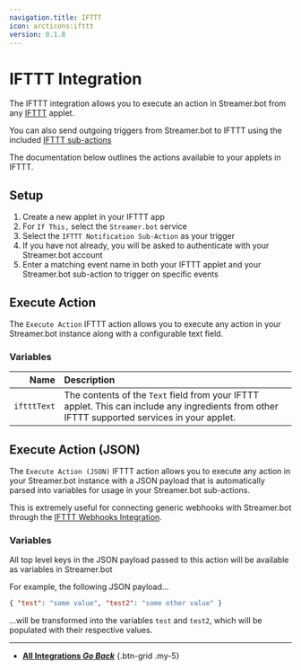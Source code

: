 ```yaml
---
navigation.title: IFTTT
icon: arcticons:ifttt
version: 0.1.8
---
```


# IFTTT Integration
The IFTTT integration allows you to execute an action in Streamer.bot from any [IFTTT](https://ifttt.com) applet.

You can also send outgoing triggers from Streamer.bot to IFTTT using the included [IFTTT sub-actions](/Sub-Actions/IFTTT)

The documentation below outlines the actions available to your applets in IFTTT.

## Setup
1. Create a new applet in your IFTTT app
2. For `If This,` select the `Streamer.bot` service
3. Select the `IFTTT Notification Sub-Action` as your trigger
4. If you have not already, you will be asked to authenticate with your Streamer.bot account
5. Enter a matching event name in both your IFTTT applet and your Streamer.bot sub-action to trigger on specific events

## Execute Action
The `Execute Action` IFTTT action allows you to execute any action in your Streamer.bot instance along with a configurable text field.

### Variables

Name | Description
----:|:------------
`iftttText` | The contents of the `Text` field from your IFTTT applet. This can include any ingredients from other IFTTT supported services in your applet.

## Execute Action (JSON)
The `Execute Action (JSON)` IFTTT action allows you to execute any action in your Streamer.bot instance with a JSON payload that is automatically parsed into variables for usage in your Streamer.bot sub-actions.

This is extremely useful for connecting generic webhooks with Streamer.bot through the [IFTTT Webhooks Integration](https://ifttt.com/maker_webhooks).

### Variables
All top level keys in the JSON payload passed to this action will be available as variables in Streamer.bot

For example, the following JSON payload...
```json
{ "test": "some value", "test2": "some other value" }
```
...will be transformed into the variables `test` and `test2`, which will be populated with their respective values.

---

- [<i class="mdi mdi-chevron-left"></i> **All Integrations *Go Back***](/Integrations)
{.btn-grid .my-5}